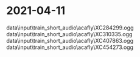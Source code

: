 # 2021-04-11

data\input\train_short_audio\acafly\XC284299.ogg
data\input\train_short_audio\acafly\XC310335.ogg
data\input\train_short_audio\acafly\XC407863.ogg
data\input\train_short_audio\acafly\XC454273.ogg

